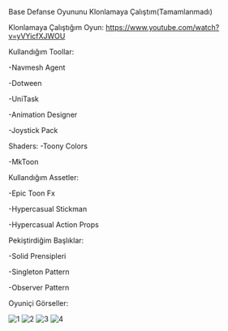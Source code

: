 Base Defanse Oyununu Klonlamaya Çalıştım(Tamamlanmadı)

Klonlamaya Çalıştığım Oyun: https://www.youtube.com/watch?v=yVYicfXJWOU

Kullandığım Toollar:

-Navmesh Agent

-Dotween

-UniTask

-Animation Designer

-Joystick Pack

Shaders:
-Toony Colors

-MkToon

Kullandığım Assetler:

-Epic Toon Fx

-Hypercasual Stickman

-Hypercasual Action Props

Pekiştirdiğim Başlıklar:

-Solid Prensipleri

-Singleton Pattern

-Observer Pattern

Oyuniçi Görseller:

![1](https://github.com/muhammedfurkangok/BaseDefanse-Clone/assets/147252706/74735832-f029-40a2-b2ea-6c5d9400c7e1) ![2](https://github.com/muhammedfurkangok/BaseDefanse-Clone/assets/147252706/a2f72bdb-0d8d-498e-906e-47d6d960e73e)
![3](https://github.com/muhammedfurkangok/BaseDefanse-Clone/assets/147252706/e36dea3e-2578-4cb4-9ca6-05719d481ea7)
![4](https://github.com/muhammedfurkangok/BaseDefanse-Clone/assets/147252706/d41587b1-bb3a-41f9-b7d9-ff1db7c75107)

